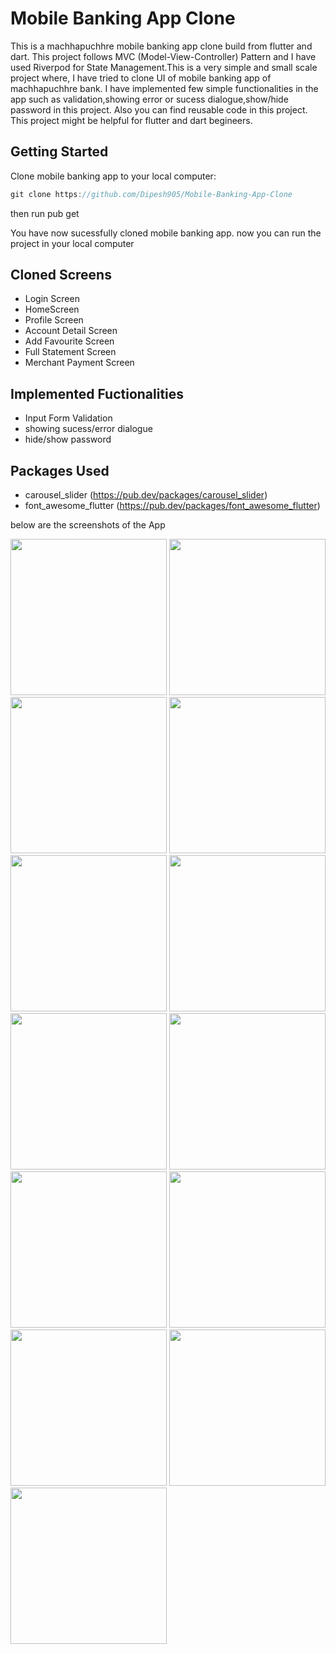 # Mobile Banking App Clone

This is a machhapuchhre mobile banking app clone build from flutter and dart. This project follows MVC (Model-View-Controller) Pattern and I have used Riverpod for State Management.This is a very simple and small scale project where, I have tried to clone UI of mobile banking app of machhapuchhre bank. I have implemented few simple functionalities in the app such as validation,showing error or sucess dialogue,show/hide password in this project. Also you can find reusable code in this project. This project might be helpful for flutter and dart begineers.


## Getting Started

Clone mobile banking app to your local computer:

```dart
git clone https://github.com/Dipesh905/Mobile-Banking-App-Clone
```
then run pub get

You have now sucessfully cloned mobile banking app. now you can run the project in your local computer

## Cloned Screens
- Login Screen
- HomeScreen
- Profile Screen
- Account Detail Screen
- Add Favourite Screen
- Full Statement Screen
- Merchant Payment Screen

## Implemented Fuctionalities
- Input Form Validation
- showing sucess/error dialogue
- hide/show password

## Packages Used
- carousel_slider (https://pub.dev/packages/carousel_slider)
- font_awesome_flutter (https://pub.dev/packages/font_awesome_flutter)

below are the screenshots of the App

<p float="left">
    <img src="https://github.com/Dipesh905/Mobile-Banking-App-Clone/assets/52662002/db781c89-7553-42c6-8780-1ab03eab3704" width="250" /> 
  <img src="https://github.com/Dipesh905/Mobile-Banking-App-Clone/assets/52662002/2cf2222b-a0ff-4d07-914b-e31dacdc2a93" width="250" /> 
    <img src="https://github.com/Dipesh905/Mobile-Banking-App-Clone/assets/52662002/653c00c2-c9b5-42e5-855d-e75231d9cf26" width="250" /> 
  
  <img src="https://user-images.githubusercontent.com/52662002/160846207-48a9586f-a017-45e3-adbf-c996753f8526.jpg" width="250" /> 
  <img src="https://github.com/Dipesh905/Mobile-Banking-App-Clone/assets/52662002/b155e4ca-7df3-4c5b-a500-017cf502331e" width="250" /> 

  <img src="https://github.com/Dipesh905/Mobile-Banking-App-Clone/assets/52662002/c36a55c4-8417-4ee9-859a-63998ea63d1c" width="250" /> 

   <img src="https://github.com/Dipesh905/Mobile-Banking-App-Clone/assets/52662002/484b17c2-7d88-4d9b-a7ef-67a787122c6d" width="250" /> 
      <img src="https://github.com/Dipesh905/Mobile-Banking-App-Clone/assets/52662002/59656cb2-bc2e-47ef-993d-55aa53051cb5" width="250" /> 
            <img src="https://github.com/Dipesh905/Mobile-Banking-App-Clone/assets/52662002/b9d49637-12fe-478b-835c-41b4f115a91d" width="250" /> 
                     <img src="https://github.com/Dipesh905/Mobile-Banking-App-Clone/assets/52662002/d167d4fe-28a2-4d3c-8dcf-7340d50a5788" width="250" /> 

    
   <img src="https://user-images.githubusercontent.com/52662002/160846233-e6a46991-0d64-4567-8ef3-cfc939c24211.jpg" width="250" /> 
  
   <img src="https://user-images.githubusercontent.com/52662002/160846262-1e42cb9c-f6a7-45d5-bbfd-93a350324962.jpg" width="250" /> 
  
  
   <img src="https://user-images.githubusercontent.com/52662002/160846331-2b3ca777-7ced-4d23-ac4c-4b369568df3f.jpg" width="250" /> 


</p>





